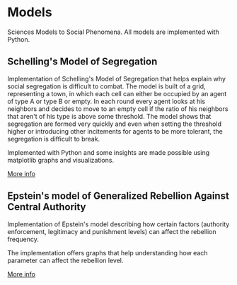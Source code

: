 # Models
Sciences Models to Social Phenomena.
All models are implemented with Python.


## Schelling's Model of Segregation

Implementation of Schelling's Model of Segregation that helps explain why social segregation is difficult to combat. 
The model is built of a grid, representing a town, in which each cell can either be occupied by an agent of type A or type B or empty. In each round every agent looks at his neighbors and decides to move to an empty cell if the ratio of his neighbors that aren't of his type is above some threshold. 
The model shows that segregation are formed very quickly and even when setting the threshold higher or introducing other incitements for agents to be more tolerant, the segregation is difficult to break. 

Implemented with Python and some insights are made possible using matplotlib graphs and visualizations.

[More info](http://nifty.stanford.edu/2014/mccown-schelling-model-segregation/)

## Epstein's model of Generalized Rebellion Against Central Authority

Implementation of Epstein's model describing how certain factors (authority enforcement, legitimacy and punishment levels) can affect the rebellion frequency. 

The implementation offers graphs that help understanding how each parameter can affect the rebellion level.

[More info](http://www.pnas.org/content/99/suppl_3/7243.full)